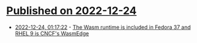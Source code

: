 # [Published on 2022-12-24](index.md)

* [2022-12-24, 01:17:22](https://lobste.rs/s/hkpovb/wasm_runtime_is_included_fedora_37_rhel_9) - [The Wasm runtime is included in Fedora 37 and RHEL 9 is CNCF's WasmEdge](https://www.redhat.com/en/blog/red-hat-and-webassembly)
